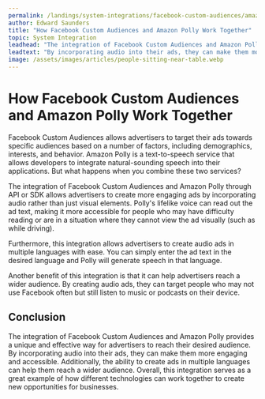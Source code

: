 ```yaml
---
permalink: /landings/system-integrations/facebook-custom-audiences/amazon-polly
author: Edward Saunders
title: "How Facebook Custom Audiences and Amazon Polly Work Together"
topic: System Integration
leadhead: "The integration of Facebook Custom Audiences and Amazon Polly provides a unique and effective way for advertisers to reach their desired audience"
leadtext: "By incorporating audio into their ads, they can make them more engaging and accessible. Additionally, the ability to create ads in multiple languages can help them reach a wider audience. Overall, this integration serves as a great example of how different technologies can work together to create new opportunities for businesses."
image: /assets/images/articles/people-sitting-near-table.webp
---
```

<div class="arttext">	<h1>How Facebook Custom Audiences and Amazon Polly Work Together</h1>
	<p>Facebook Custom Audiences allows advertisers to target their ads towards specific audiences based on a number of factors, including demographics, interests, and behavior. Amazon Polly is a text-to-speech service that allows developers to integrate natural-sounding speech into their applications. But what happens when you combine these two services? </p>
	<p>The integration of Facebook Custom Audiences and Amazon Polly through API or SDK allows advertisers to create more engaging ads by incorporating audio rather than just visual elements. Polly's lifelike voice can read out the ad text, making it more accessible for people who may have difficulty reading or are in a situation where they cannot view the ad visually (such as while driving).</p>
	<p>Furthermore, this integration allows advertisers to create audio ads in multiple languages with ease. You can simply enter the ad text in the desired language and Polly will generate speech in that language.</p>
	<p>Another benefit of this integration is that it can help advertisers reach a wider audience. By creating audio ads, they can target people who may not use Facebook often but still listen to music or podcasts on their device.</p>
	<h2>Conclusion</h2>
	<p>The integration of Facebook Custom Audiences and Amazon Polly provides a unique and effective way for advertisers to reach their desired audience. By incorporating audio into their ads, they can make them more engaging and accessible. Additionally, the ability to create ads in multiple languages can help them reach a wider audience. Overall, this integration serves as a great example of how different technologies can work together to create new opportunities for businesses.</p>
</div>